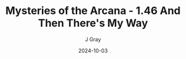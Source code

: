 ---
title: 'Mysteries of the Arcana - 1.46 And Then There''s My Way'
alt: 'Mysteries of the Arcana'
date: '2024-10-03'
author: 'J Gray'
artist: 'Keira'
---